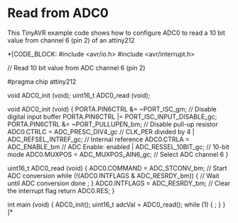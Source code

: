 # Read from ADC0

This TinyAVR example code shows how to configure ADC0 to read a 10 bit value from channel 6 (pin 2) of an attiny212

*[CODE_BLOCK:
#include <avr/io.h>
#include <avr/interrupt.h>

  // Read 10 bit value from ADC channel 6 (pin 2)

#pragma chip 	attiny212

void      ADC0_init (void);
uint16_t  ADC0_read (void);

void ADC0_init (void) {
  PORTA.PIN6CTRL &= ~PORT_ISC_gm;               // Disable digital input buffer
  PORTA.PIN6CTRL |= PORT_ISC_INPUT_DISABLE_gc;
  PORTA.PIN6CTRL &= ~PORT_PULLUPEN_bm;          // Disable pull-up resistor
  ADC0.CTRLC = ADC_PRESC_DIV4_gc                // CLK_PER divided by 4
             | ADC_REFSEL_INTREF_gc;            // Internal reference
  ADC0.CTRLA = ADC_ENABLE_bm                    // ADC Enable: enabled
             | ADC_RESSEL_10BIT_gc;             // 10-bit mode
  ADC0.MUXPOS  = ADC_MUXPOS_AIN6_gc;            // Select ADC channel 6
}

uint16_t ADC0_read (void) {
  ADC0.COMMAND = ADC_STCONV_bm;                 // Start ADC conversion
  while (!(ADC0.INTFLAGS & ADC_RESRDY_bm)) {    // Wait until ADC conversion done
    ;
  }
  ADC0.INTFLAGS = ADC_RESRDY_bm;                // Clear the interrupt flag
  return ADC0.RES;
}

int main (void) {
  ADC0_init();
  uint16_t adcVal = ADC0_read();
  while (1) {
    ;
  }
}
]*
